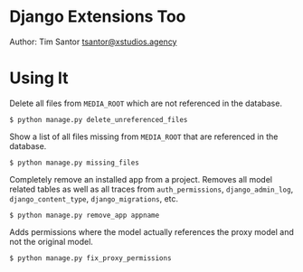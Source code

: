 # Django Extensions Too
Author: Tim Santor <tsantor@xstudios.agency>

# Using It
Delete all files from `MEDIA_ROOT` which are not referenced in the database.

    $ python manage.py delete_unreferenced_files


Show a list of all files missing from `MEDIA_ROOT` that are referenced in the database.

    $ python manage.py missing_files


Completely remove an installed app from a project. Removes all model related tables as well as all traces from `auth_permissions`, `django_admin_log`, `django_content_type`, `django_migrations`, etc.

    $ python manage.py remove_app appname


Adds permissions where the model actually references the proxy model and not the original model.

    $ python manage.py fix_proxy_permissions
